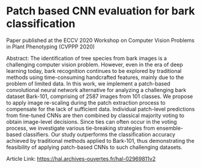 # Patch based CNN evaluation for bark classification

Paper published at the ECCV 2020 Workshop on Computer Vision Problems in Plant Phenotyping (CVPPP 2020)

Abstract: The identification of tree species from bark images is a challenging computer vision problem. However, even in the era of deep learning today, bark recognition continues to be explored by traditional methods using time-consuming handcrafted features, mainly due to the problem of limited data. In this work, we implement a patch-based convolutional neural network alternative for analyzing a challenging bark dataset Bark-101, comprising of 2587 images from 101 classes. We propose to apply image re-scaling during the patch extraction process to compensate for the lack of sufficient data. Individual patch-level predictions from fine-tuned CNNs are then combined by classical majority voting to obtain image-level decisions. Since ties can often occur in the voting process, we investigate various tie-breaking strategies from ensemble-based classifiers. Our study outperforms the classification accuracy achieved by traditional methods applied to Bark-101, thus demonstrating the feasibility of applying patch-based CNNs to such challenging datasets.

Article Link: https://hal.archives-ouvertes.fr/hal-02969811v2

